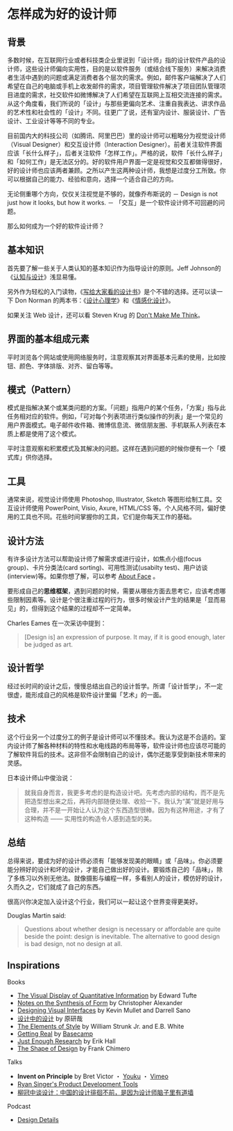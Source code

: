 # 怎样成为好的设计师

## 背景
多数时候，在互联网行业或者科技类企业里说到「设计师」指的设计软件产品的设计师，这些设计师偏向实用性，目的是以软件服务（或结合线下服务）来解决消费者生活中遇到的问题或满足消费者各个层次的需求。例如，邮件客户端解决了人们希望在自己的电脑或手机上收发邮件的需求，项目管理软件解决了项目团队管理项目进度的需求，社交软件如微博解决了人们希望在互联网上互相交流连接的需求。从这个角度看，我们所说的「设计」与那些更偏向艺术、注重自我表达、讲求作品的艺术性和社会性的「设计」不同。往更广了说，还有室内设计、服装设计、广告设计、工业设计等等不同的专业。

目前国内大的科技公司（如腾讯、阿里巴巴）里的设计师可以粗略分为视觉设计师（Visual Designer）和交互设计师（Interaction Designer）。前者关注软件界面应该「长什么样子」，后者关注软件「怎样工作」。严格的说，软件「长什么样子」和「如何工作」是无法区分的。好的软件用户界面一定是视觉和交互都做得很好，好的设计师也应该两者兼顾。之所以产生这两种设计师，我想是过度分工所致。你可以根据自己的能力、经验和意向，选择一个适合自己的方向。

无论侧重哪个方向，仅仅关注视觉是不够的，就像乔布斯说的 － Design is not just how it looks, but how it works. － 「交互」是一个软件设计师不可回避的问题。

那么如何成为一个好的软件设计师？

## 基本知识
首先要了解一些关于人类认知的基本知识作为指导设计的原则。Jeff Johnson的《[认知与设计](http://book.douban.com/subject/6792322/)》浅显易懂。

另外作为轻松的入门读物，《[写给大家看的设计书](http://book.douban.com/subject/3323633/)》是个不错的选择。还可以读一下 Don Norman 的两本书：《[设计心理学](http://book.douban.com/subject/4606471/)》和《[情感化设计](http://book.douban.com/subject/1314262/)》。

如果关注 Web 设计，还可以看 Steven Krug 的 [Don't Make Me Think](http://book.douban.com/subject/1827702/)。

## 界面的基本组成元素
平时浏览各个网站或使用网络服务时，注意观察其对界面基本元素的使用，比如按钮、颜色、字体排版、对齐、留白等等。

## 模式（Pattern）
模式是指解决某个或某类问题的方案。「问题」指用户的某个任务，「方案」指与此任务相对应的软件。例如，「可对每个列表项进行类似操作的列表」是一个常见的用户界面模式。电子邮件收件箱、微博信息流、微信朋友圈、手机联系人列表在本质上都是使用了这个模式。

平时注意观察和积累模式及其解决的问题。这样在遇到问题的时候你便有一个「模式库」供你选择。

## 工具
通常来说，视觉设计师使用 Photoshop, Illustrator, Sketch 等图形绘制工具。交互设计师使用 PowerPoint, Visio, Axure, HTML/CSS 等。个人风格不同，偏好使用的工具也不同。花些时间掌握你的工具，它们是你每天工作的基础。

## 设计方法
有许多设计方法可以帮助设计师了解需求或进行设计，如焦点小组(focus group)、卡片分类法(card sorting)、可用性测试(usabilty test)、用户访谈(interview)等。如果你想了解，可以参考 [About Face](http://book.douban.com/subject/3279105/) 。

要形成自己的**思维框架**，遇到问题的时候，需要从哪些方面去思考它，应该考虑哪些限制因素等。设计是个很注重过程的行为，很多时候设计产生的结果是「显而易见」的，但得到这个结果的过程却不一定简单。

Charles Eames 在一次采访中提到：

> [Design is] an expression of purpose. It may, if it is good enough, later be judged as art.

## 设计哲学
经过长时间的设计之后，慢慢总结出自己的设计哲学。所谓「设计哲学」，不一定很虚，能形成自己的风格是软件设计里偏「艺术」的一面。

## 技术
这个行业另一个过度分工的例子是设计师可以不懂技术。我认为这是不合适的。室内设计师了解各种材料的特性和水电线路的布局等等，软件设计师也应该尽可能的了解软件背后的技术。这非但不会限制自己的设计，偶尔还能享受到新技术带来的灵感。

日本设计师山中俊治说：
> 就我自身而言，我更多考虑的是构造设计吧。先考虑内部的结构，而不是先把造型想出来之后，再将内部随便处理、收拾一下。我认为“美”就是好用与合理，并不是一开始让人认为这个东西造型很棒。因为有这种用途，才有了这种构造 —— 实用性的构造令人感到造型的美。

## 总结
总得来说，要成为好的设计师必须有「能够发现美的眼睛」或「品味」。你必须要能分辨好的设计和坏的设计，才能自己做出好的设计。要锻炼自己的「品味」，除了多练习以外别无他法。就像摄影与编程一样，多看别人的设计，模仿好的设计，久而久之，它们就成了自己的东西。

很高兴你决定加入设计这个行业，我们可以一起让这个世界变得更美好。

Douglas Martin said:

> Questions about whether design is necessary or affordable are quite beside the point: design is inevitable. The alternative to good design is bad design, not no design at all.

## Inspirations
Books

- [The Visual Display of Quantitative Information](http://book.douban.com/subject/1316642/) by Edward Tufte
- [Notes on the Synthesis of Form](http://book.douban.com/subject/1742456/) by Christopher Alexander
- [Designing Visual Interfaces](http://book.douban.com/subject/1478928/) by Kevin Mullet and Darrell Sano 
- [设计中的设计](http://book.douban.com/subject/1941558/) by 原研哉
- [The Elements of Style](http://book.douban.com/subject/1433835/) by William Strunk Jr. and E.B. White
- [Getting Real](https://basecamp.com/books/Getting%20Real.pdf) by [Basecamp](http://www.basecamp.com)
- [Just Enough Research](http://abookapart.com/products/just-enough-research) by Erik Hall
- [The Shape of Design](http://shapeofdesignbook.com/) by Frank Chimero

Talks

- **Invent on Principle** by Bret Victor ・ [Youku](http://v.youku.com/v_show/id_XMzUzMDIzNjUy.html) ・ [Vimeo](http://vimeo.com/36579366)
- [Ryan Singer's Product Development Tools](https://signalvnoise.com/posts/3914-video-ryan-teaches-product-management-at-mind-the-product-in-san-francisco)
- [柳冠中谈设计：中国的设计徘徊不前，是因为设计师脑子里有道墙](http://www.bilibili.com/video/av21590910?from=search&seid=15815584021455347684)

Podcast

- [Design Details](https://spec.fm/podcasts/design-details)
